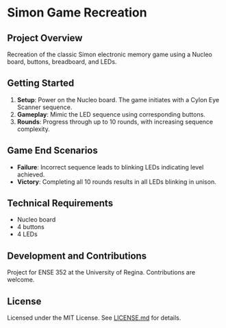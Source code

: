 # Simon Game Recreation

## Project Overview
Recreation of the classic Simon electronic memory game using a Nucleo board, buttons, breadboard, and LEDs.

## Getting Started
1. **Setup**: Power on the Nucleo board. The game initiates with a Cylon Eye Scanner sequence.
2. **Gameplay**: Mimic the LED sequence using corresponding buttons.
3. **Rounds**: Progress through up to 10 rounds, with increasing sequence complexity.

## Game End Scenarios
- **Failure**: Incorrect sequence leads to blinking LEDs indicating level achieved.
- **Victory**: Completing all 10 rounds results in all LEDs blinking in unison.

## Technical Requirements
- Nucleo board
- 4 buttons
- 4 LEDs

## Development and Contributions
Project for ENSE 352 at the University of Regina. Contributions are welcome.

## License
Licensed under the MIT License. See [LICENSE.md](LICENSE.md) for details.
